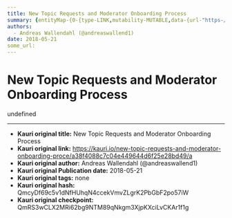 ```yaml
---
title: New Topic Requests and Moderator Onboarding Process
summary: {entityMap-{0-{type-LINK,mutability-MUTABLE,data-{url-"https-//goo.gl/forms/aPDDTKdiWDNmnIFq2}},blocks--{key-foo,text-Introduction,type-header-two,depth-0,inlineStyleRanges-,entityRanges-,data-{}},{key-ai8jh,text-"Kauri is here for the community to help each other use existing components and protocols more effectively. Kauri becomes more useful as more topics are written about and interconnections between projects are made. Initially we are being careful to only let high quality projects onto ka
authors:
  - Andreas Wallendahl (@andreaswallend1)
date: 2018-05-21
some_url: 
---
```


# New Topic Requests and Moderator Onboarding Process


undefined


---

- **Kauri original title:** New Topic Requests and Moderator Onboarding Process
- **Kauri original link:** https://kauri.io/new-topic-requests-and-moderator-onboarding-proce/a38f4088c7c04e449644d6f25e28bd49/a
- **Kauri original author:** Andreas Wallendahl (@andreaswallend1)
- **Kauri original Publication date:** 2018-05-21
- **Kauri original tags:** none
- **Kauri original hash:** QmcyDf69c5v1dNfHUhqN4ccekVmvZLgrK2PbGbF2po57iW
- **Kauri original checkpoint:** QmRS3wCLX2MRi62bg9NTM89qNkgm3XjpKXciLvCKAr1f1g



